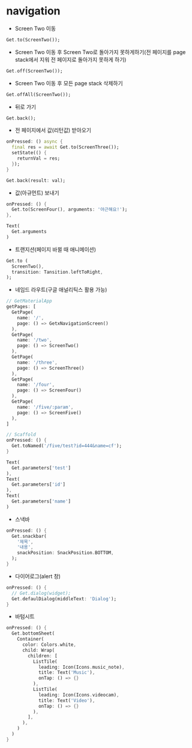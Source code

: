 # navigation

* Screen Two 이동
``` dart
Get.to(ScreenTwo());
```
* Screen Two 이동 후 Screen Two로 돌아가지 못하게하기(전 페이지를 page stack에서 지워 전 페이지로 돌아가지 못하게 하기)
``` dart
Get.off(ScreenTwo());
```
* Screen Two 이동 후 모든 page stack 삭제하기
``` dart
Get.offAll(ScreenTwo());
```
* 뒤로 가기
``` dart
Get.back();
```
* 전 페이지에서 값(리턴값) 받아오기
``` dart
onPressed: () async {
  final res = await Get.to(ScreenThree());
  setState(() {
    returnVal = res;
  });
}
```
``` dart
Get.back(result: val); 
```
* 값(아규먼트) 보내기
``` dart
onPressed: () {
  Get.to(ScreenFour(), arguments: '야근해요!');
},
```
``` dart
Text(
  Get.arguments
)
```
* 트랜지션(페이지 바뀔 때 애니메이션)
``` dart
Get.to (
  ScreenTwo(),
  transition: Tansition.leftToRight,
);
```
* 네임드 라우트(구글 애널리틱스 활용 가능)
``` dart
// GetMaterialApp
getPages: [
  GetPage(
    name: '/',
    page: () => GetxNavigationScreen()
  ),
  GetPage(
    name: '/two',
    page: () => ScreenTwo()
  ),
  GetPage(
    name: '/three',
    page: () => ScreenThree()
  ),
  GetPage(
    name: '/four',
    page: () => ScreenFour()
  ),
  GetPage(
    name: '/five/:param',
    page: () => ScreenFive()
  ),
]

// Scaffold
onPressed: () {
  Get.toNamed('/five/test?id=444&name=cf');
}
```
``` dart
Text(
  Get.parameters['test']
),
Text(
  Get.parameters['id']
),
Text(
  Get.parameters['name']
)
```
* 스낵바
``` dart
onPressed: () {
  Get.snackbar(
    '제목',
    '내용',
    snackPosition: SnackPosition.BOTTOM,
  );
}
```
* 다이어로그(alert 창)
``` dart
onPressed: () {
  // Get.dialog(widget);
  Get.defaulDialog(middleText: 'Dialog');
}
```
* 바텀시트
``` dart
onPressed: () {
  Get.bottomSheet(
    Container(
      color: Colors.white,
      child: Wrap(
        children: [
          ListTile(
            leading: Icon(Icons.music_note),
            title: Text('Music'),
            onTap: () => {}
          ),
          ListTile(
            leading: Icon(Icons.videocam),
            title: Text('Video'),
            onTap: () => {}
          ),
        ],
      ),
    )
  )       
}
```



